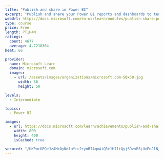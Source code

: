 ```yaml
---
title: "Publish and share in Power BI"
excerpt: "Publish and share your Power BI reports and dashboards to teammates in your organization or to everyone on the web."
webUrl: https://docs.microsoft.com/en-us/learn/modules/publish-share-power-bi/
type: course
price: Free
length: PT1H4M
ratings:
  count: 4677
  average: 4.7218304
heat: 66

provider:
  name: Microsoft Learn
  domain: microsoft.com
  images:
    - url: /assets/images/organizations/microsoft.com-50x50.jpg
      width: 50
      height: 50

levels:
  - Intermediate

topics:
  - Power BI

images:
  - url: https://docs.microsoft.com/learn/achievements/publish-and-share-with-power-bi-desktop-social.png
    width: 800
    height: 400
    isCached: true

secured: "/UKPucUPQeJzAMcOyNdluYru2+ynR7AqmAiQRc1H7ltQyjSDzxR6jUxEnJlN/sWiuieOzCu5fkXV0mbC8/oH/69/YXjhVHn3/FRfrPgwumy+IW+cODjSN7Ln2BpqnBOnRxnwWyFOXdif0QJigeZJ52Mu2aBmliiocc1oV8tJW0+BK4Ryna7Lqgx0Q0HwNGsRWTWvhu1F4f9VBevpgk7J6NWpqfThsC2kbOQL4B1ZDXMwFIn2sShq/PD+ZeprUQa93tww/XA9liHQXX+tSnHqwINfY1cVBb+MdZzzmTUZnOAghe+2osUiaKR1lBmhbHT7KHK2RFxj2yRzlm30jPdKtov2GZHNsmYeh7bkhAWPEKhj5dUge5lEkjiWRa4jlQLaQYhGnqb5RSyFIAth6FDLtCd87WQE2xfxRSVS40V/Y6Q=;AU3Ix4S284iuUtmB5hwiKA=="
---
```


